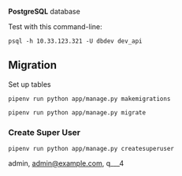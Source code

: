 __PostgreSQL__ database 


Test with this command-line:
```
psql -h 10.33.123.321 -U dbdev dev_api
```

## Migration

Set up tables

```
pipenv run python app/manage.py makemigrations

pipenv run python app/manage.py migrate
```


### Create Super User


```
pipenv run python app/manage.py createsuperuser
```

admin, admin@example.com, q___4
